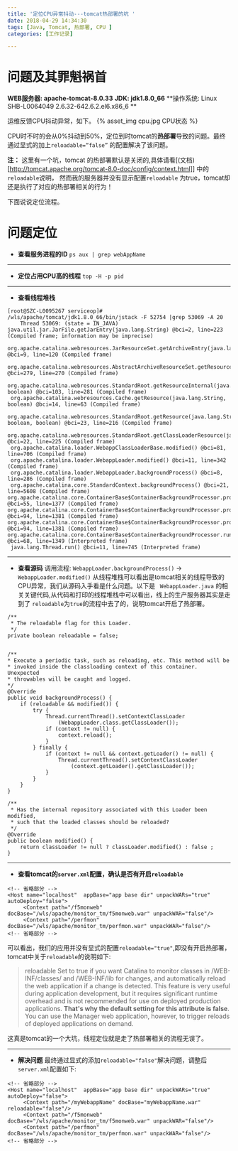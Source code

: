```yaml
---
title: '定位CPU异常抖动---tomcat热部署的坑 '
date: 2018-04-29 14:34:30
tags: [Java, Tomcat, 热部署, CPU ]
categories: [工作记录]

---
```

# 问题及其罪魁祸首

**WEB服务器: apache-tomcat-8.0.33**
**JDK: jdk1.8.0_66**
**操作系统: Linux SHB-L0064049 2.6.32-642.6.2.el6.x86_6 **

运维反馈CPU抖动异常，如下。
{% asset_img cpu.jpg CPU状态 %}

CPU时不时的会从0%抖动到50%，定位到时tomcat的**热部署**导致的问题。最终通过显式的加上`reloadable=“false”` 的配置解决了该问题。

**注：** 这里有一个坑，tomcat 的热部署默认是关闭的,具体请看[(文档)[http://tomcat.apache.org/tomcat-8.0-doc/config/context.html]] 中的`reloadable`说明， 然而我的服务器并没有显示配置`reloadable` 为true，tomcat却还是执行了对应的热部署相关的行为！

下面说说定位流程。

<!-- more -->

# 问题定位

- **查看服务进程的ID**
`ps aux | grep webAppName`

---

- **定位占用CPU高的线程**
`top -H -p pid`

---

- **查看线程堆栈**
```
[root@SZC-L0095267 serviceop]#  /wls/apache/tomcat/jdk1.8.0_66/bin/jstack -F 52754 |grep 53069 -A 20
    Thread 53069: (state = IN_JAVA)
java.util.jar.JarFile.getJarEntry(java.lang.String) @bci=2, line=223 (Compiled frame; information may be imprecise)
 org.apache.catalina.webresources.JarResourceSet.getArchiveEntry(java.lang.String) @bci=9, line=120 (Compiled frame)
 org.apache.catalina.webresources.AbstractArchiveResourceSet.getResource(java.lang.String) @bci=279, line=270 (Compiled frame)
 org.apache.catalina.webresources.StandardRoot.getResourceInternal(java.lang.String, boolean) @bci=103, line=281 (Compiled frame)
 org.apache.catalina.webresources.Cache.getResource(java.lang.String, boolean) @bci=14, line=63 (Compiled frame)
 org.apache.catalina.webresources.StandardRoot.getResource(java.lang.String, boolean, boolean) @bci=23, line=216 (Compiled frame)
 org.apache.catalina.webresources.StandardRoot.getClassLoaderResource(java.lang.String) @bci=22, line=225 (Compiled frame)
 org.apache.catalina.loader.WebappClassLoaderBase.modified() @bci=81, line=706 (Compiled frame)
 org.apache.catalina.loader.WebappLoader.modified() @bci=11, line=342 (Compiled frame)
 org.apache.catalina.loader.WebappLoader.backgroundProcess() @bci=8, line=286 (Compiled frame)
 org.apache.catalina.core.StandardContext.backgroundProcess() @bci=21, line=5608 (Compiled frame)
org.apache.catalina.core.ContainerBase$ContainerBackgroundProcessor.processChildren(org.apache.catalina.Container) @bci=55, line=1377 (Compiled frame)
org.apache.catalina.core.ContainerBase$ContainerBackgroundProcessor.processChildren(org.apache.catalina.Container) @bci=94, line=1381 (Compiled frame)
org.apache.catalina.core.ContainerBase$ContainerBackgroundProcessor.processChildren(org.apache.catalina.Container) @bci=94, line=1381 (Compiled frame)
org.apache.catalina.core.ContainerBase$ContainerBackgroundProcessor.run() @bci=68, line=1349 (Interpreted frame)
 java.lang.Thread.run() @bci=11, line=745 (Interpreted frame)
```
---

- **查看源码**
 调用流程:  `WebappLoader.backgroundProcess()`  -> ` WebappLoader.modified()`
 从线程堆栈可以看出是tomcat相关的线程导致的CPU异常，我们从源码入手看是什么问题。以下是
  ` WebappLoader.java` 的相关关键代码,从代码和打印的线程堆栈中可以看出，线上的生产服务器其实是走到了
  `reloadable`为`true`的流程中去了的，说明tomcat开启了热部署。


```
/**
 * The reloadable flag for this Loader.
 */
private boolean reloadable = false;


/**
* Execute a periodic task, such as reloading, etc. This method will be
* invoked inside the classloading context of this container. Unexpected
* throwables will be caught and logged.
*/
@Override
public void backgroundProcess() {
    if (reloadable && modified()) {
        try {
            Thread.currentThread().setContextClassLoader
                (WebappLoader.class.getClassLoader());
            if (context != null) {
                context.reload();
            }
        } finally {
            if (context != null && context.getLoader() != null) {
                Thread.currentThread().setContextClassLoader
                    (context.getLoader().getClassLoader());
            }
        }
    }
}

/**
 * Has the internal repository associated with this Loader been modified,
 * such that the loaded classes should be reloaded?
 */
@Override
public boolean modified() {
    return classLoader != null ? classLoader.modified() : false ;
}

```

---

-  **查看tomcat的`server.xml`配置，确认是否有开启`reloadable`**
```
<!-- 省略部分 -->
<Host name="localhost"  appBase="app base dir" unpackWARs="true" autoDeploy="false">
     <Context path="/f5monweb" docBase="/wls/apache/monitor_tm/f5monweb.war" unpackWAR="false"/>
     <Context path="/perfmon" docBase="/wls/apache/monitor_tm/perfmon.war" unpackWAR="false"/>
<!-- 省略部分 -->
```
可以看出，我们的应用并没有显式的配置`reloadable="true"`,即没有开启热部署， tomcat中关于`reloadable`的说明如下:
> reloadable
> Set to true if you want Catalina to monitor classes in /WEB-INF/classes/ and /WEB-INF/lib for changes, and
> automatically reload the web application if a change is detected. This feature is very useful during application
> development, but it requires significant runtime overhead and is not recommended for use on deployed production
> applications. **That's why the default setting for this attribute is false**. You can use the Manager web application,
> however, to trigger reloads of deployed applications on demand.

这真是tomcat的一个大坑，线程定位就是走了热部署相关的流程无误了。

----

- **解决问题**
最终通过显式的添加`reloadable="false"`解决问题，调整后`server.xml`配置如下:
```
<!-- 省略部分 -->
<Host name="localhost"  appBase="app base dir" unpackWARs="true" autoDeploy="false">
     <Context path="/myWebappName" docBase="myWebappName.war" reloadable="false"/>
     <Context path="/f5monweb" docBase="/wls/apache/monitor_tm/f5monweb.war" unpackWAR="false"/>
     <Context path="/perfmon" docBase="/wls/apache/monitor_tm/perfmon.war" unpackWAR="false"/>
<!-- 省略部分 -->
```